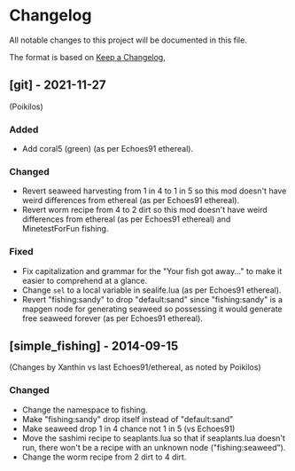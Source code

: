 # Changelog
All notable changes to this project will be documented in this file.

The format is based on [Keep a Changelog](https://keepachangelog.com/en/1.0.0/),


## [git] - 2021-11-27
(Poikilos)

### Added
- Add coral5 (green) (as per Echoes91 ethereal).

### Changed
- Revert seaweed harvesting from 1 in 4 to 1 in 5 so this mod doesn't have weird differences from ethereal (as per Echoes91 ethereal).
- Revert worm recipe from 4 to 2 dirt so this mod doesn't have weird differences from ethereal (as per Echoes91 ethereal) and MinetestForFun fishing.

### Fixed
- Fix capitalization and grammar for the "Your fish got away..." to make it easier to comprehend at a glance.
- Change `sel` to a local variable in sealife.lua (as per Echoes91 ethereal).
- Revert "fishing:sandy" to drop "default:sand" since "fishing:sandy" is a mapgen node for generating seaweed so possessing it would generate free seaweed forever (as per Echoes91 ethereal).


## [simple_fishing] - 2014-09-15
(Changes by Xanthin vs last Echoes91/ethereal, as noted by Poikilos)

### Changed
- Change the namespace to fishing.
- Make "fishing:sandy" drop itself instead of "default:sand"
- Make seaweed drop 1 in 4 chance not 1 in 5 (vs Echoes91)
- Move the sashimi recipe to seaplants.lua so that if seaplants.lua
  doesn't run, there won't be a recipe with an unknown node
  ("fishing:seaweed").
- Change the worm recipe from 2 dirt to 4 dirt.
